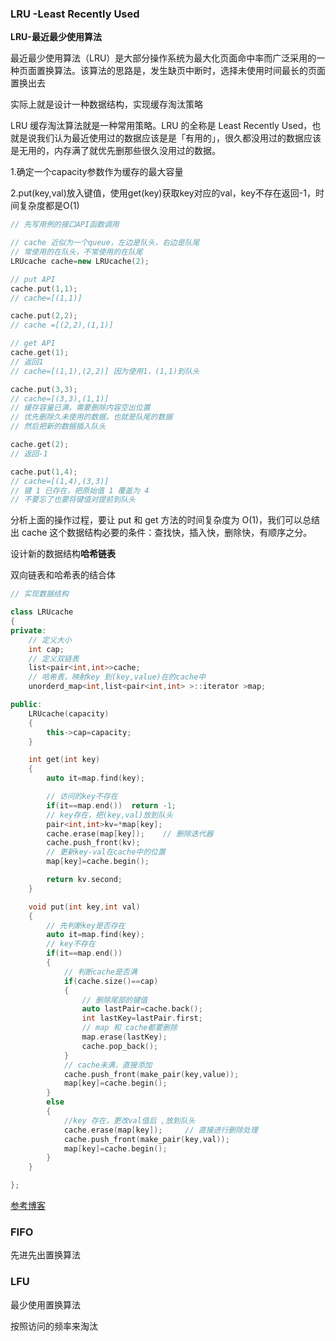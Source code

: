 ### LRU -Least Recently Used 

**LRU-最近最少使用算法**

最近最少使用算法（LRU）是大部分操作系统为最大化页面命中率而广泛采用的一种页面置换算法。该算法的思路是，发生缺页中断时，选择未使用时间最长的页面置换出去

实际上就是设计一种数据结构，实现缓存淘汰策略

LRU 缓存淘汰算法就是一种常用策略。LRU 的全称是 Least Recently Used，也就是说我们认为最近使用过的数据应该是是「有用的」，很久都没用过的数据应该是无用的，内存满了就优先删那些很久没用过的数据。

1.确定一个capacity参数作为缓存的最大容量

2.put(key,val)放入键值，使用get(key)获取key对应的val，key不存在返回-1，时间复杂度都是O(1)

```cpp
// 先写用例的接口API函数调用

// cache 近似为一个queue，左边是队头，右边是队尾
// 常使用的在队头，不常使用的在队尾
LRUcache cache=new LRUcache(2);

// put API
cache.put(1,1);
// cache=[(1,1)]

cache.put(2,2);
// cache =[(2,2),(1,1)]

// get API
cache.get(1);
// 返回1
// cache=[(1,1),(2,2)] 因为使用1，(1,1)到队头

cache.put(3,3);
// cache=[(3,3),(1,1)]
// 缓存容量已满，需要删除内容空出位置
// 优先删除久未使用的数据，也就是队尾的数据
// 然后把新的数据插入队头

cache.get(2);
// 返回-1

cache.put(1,4);
// cache=[(1,4),(3,3)]
// 键 1 已存在，把原始值 1 覆盖为 4
// 不要忘了也要将键值对提前到队头

```

分析上面的操作过程，要让 put 和 get 方法的时间复杂度为 
O(1)，我们可以总结出 cache 这个数据结构必要的条件：查找快，插入快，删除快，有顺序之分。

设计新的数据结构**哈希链表**

双向链表和哈希表的结合体
```cpp
// 实现数据结构

class LRUcache
{
private:
    // 定义大小
    int cap;
    // 定义双链表
    list<pair<int,int>>cache;
    // 哈希表，映射key 到(key,value)在的cache中
    unorderd_map<int,list<pair<int,int> >::iterator >map;

public:
    LRUcache(capacity)
    {
        this->cap=capacity;
    }

    int get(int key)
    {
        auto it=map.find(key);

        // 访问的key不存在
        if(it==map.end())  return -1;
        // key存在，把(key,val)放到队头
        pair<int,int>kv=*map[key];
        cache.erase(map[key]);    // 删除迭代器
        cache.push_front(kv);
        // 更新key-val在cache中的位置
        map[key]=cache.begin();

        return kv.second;
    }

    void put(int key,int val)
    {
        // 先判断key是否存在
        auto it=map.find(key);
        // key不存在
        if(it==map.end())
        {
            // 判断cache是否满
            if(cache.size()==cap)
            {
                // 删除尾部的键值
                auto lastPair=cache.back();
                int lastKey=lastPair.first;
                // map 和 cache都要删除
                map.erase(lastKey);
                cache.pop_back();
            }
            // cache未满，直接添加
            cache.push_front(make_pair(key,value));
            map[key]=cache.begin();
        }
        else
        {
            //key 存在，更改val值后 ,放到队头
            cache.erase(map[key]);     // 直接进行删除处理
            cache.push_front(make_pair(key,val));
            map[key]=cache.begin();
        }
    }

};
```


[参考博客](https://leetcode-cn.com/problems/lru-cache/solution/lru-ce-lue-xiang-jie-he-shi-xian-by-labuladong/)




### FIFO

先进先出置换算法


### LFU

最少使用置换算法

按照访问的频率来淘汰

